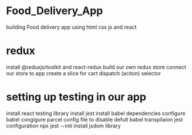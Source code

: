 # Food_Delivery_App
building Food delivery app using html css js and react


# redux
install @reduxjs/toolkit and react-redux
build our own redux store
connect our store to app 
create a slice for cart
dispatch (aciton)
selector


# setting up testing in our app
install react testing library
install jest
install babel dependencies
configure babel
congigure parcel config file to disable defult babel transpilaion
jest configuration     npx jest --inti
install jsdom library